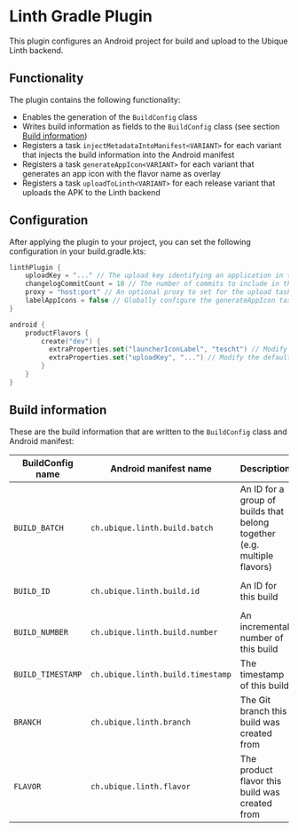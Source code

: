 # Linth Gradle Plugin

This plugin configures an Android project for build and upload to the Ubique Linth backend.

## Functionality

The plugin contains the following functionality:

* Enables the generation of the `BuildConfig` class
* Writes build information as fields to the `BuildConfig` class (see section [Build information](#build-information))
* Registers a task `injectMetadataIntoManifest<VARIANT>` for each variant that injects the build information into the Android
  manifest
* Registers a task `generateAppIcon<VARIANT>` for each variant that generates an app icon with the flavor name as overlay
* Registers a task `uploadToLinth<VARIANT>` for each release variant that uploads the APK to the Linth backend

## Configuration

After applying the plugin to your project, you can set the following configuration in your build.gradle.kts:

```kotlin
linthPlugin {
	uploadKey = "..." // The upload key identifying an application in the Linth backend (required)
	changelogCommitCount = 10 // The number of commits to include in the changelog (optional, defaults to 10)
	proxy = "host:port" // An optional proxy to set for the upload task. Use for local debugging only 
    labelAppIcons = false // Globally configure the generateAppIcon tasks to label with flavor name (optional, default is enabled)
}

android { 
	productFlavors {
	    create("dev") {
          extraProperties.set("launcherIconLabel", "tescht") // Modify the default icon label per flavor (optional, nullable)
          extraProperties.set("uploadKey", "...") // Modify the default uploadKey per flavor (optional)
	    }
    }
}
```

## Build information

These are the build information that are written to the `BuildConfig` class and Android manifest:

| BuildConfig name  | Android manifest name             | Description                                                              | Value                                                                       |
|-------------------|-----------------------------------|--------------------------------------------------------------------------|-----------------------------------------------------------------------------|
| `BUILD_BATCH`     | `ch.ubique.linth.build.batch`     | An ID for a group of builds that belong together (e.g. multiple flavors) | `build_batch` Gradle property, defaults to `0`                              |
| `BUILD_ID`        | `ch.ubique.linth.build.id`        | An ID for this build                                                     | `build_id` or `ubappid` Gradle property, defaults to `localbuild`           |
| `BUILD_NUMBER`    | `ch.ubique.linth.build.number`    | An incremental number of this build                                      | `build_number` Gradle property, defaults to `0`                             |
| `BUILD_TIMESTAMP` | `ch.ubique.linth.build.timestamp` | The timestamp of this build                                              | `build_timestamp` Gradle property, defaults to `System.currentTimeMillis()` |
| `BRANCH`          | `ch.ubique.linth.branch`          | The Git branch this build was created from                               | `branch` Gradle property, defaults to calling the systems Git command line  |
| `FLAVOR`          | `ch.ubique.linth.flavor`          | The product flavor this build was created from                           | Product flavor name of the variant that started the gradle task             |